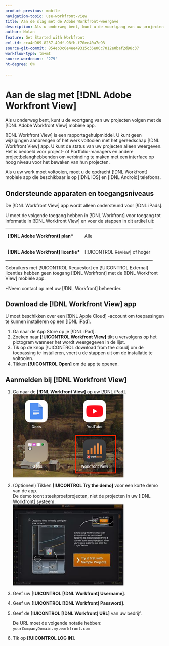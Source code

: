 ```yaml
---
product-previous: mobile
navigation-topic: use-workfront-view
title: Aan de slag met de Adobe Workfront-weergave
description: Als u onderweg bent, kunt u de voortgang van uw projecten volgen met de [!DNL Adobe Workfront] Mobiele app weergeven.
author: Nolan
feature: Get Started with Workfront
exl-id: cca4d969-8237-49df-98fb-f70ee40a7e93
source-git-commit: 854eb3c0e4ee49315c36e00c7012e0baf2d98c37
workflow-type: tm+mt
source-wordcount: '279'
ht-degree: 0%

---
```


# Aan de slag met [!DNL Adobe Workfront View]

Als u onderweg bent, kunt u de voortgang van uw projecten volgen met de [!DNL Adobe Workfront View] mobiele app.

[!DNL Workfront View] is een rapportagehulpmiddel. U kunt geen wijzigingen aanbrengen of het werk voltooien met het gereedschap [!DNL Workfront View] app. U kunt de status van uw projecten alleen weergeven. Het is bedoeld voor project- of Portfolio-managers en andere projectbelanghebbenden om verbinding te maken met een interface op hoog niveau voor het bewaken van hun projecten.

Als u uw werk moet voltooien, moet u de opdracht [!DNL Workfront] mobiele app die beschikbaar is op [!DNL iOS] en [!DNL Android] telefoons.

## Ondersteunde apparaten en toegangsniveaus

De [!DNL Workfront View] app wordt alleen ondersteund voor [!DNL iPads].

U moet de volgende toegang hebben in [!DNL Workfront] voor toegang tot informatie in [!DNL Workfront View] en voer de stappen in dit artikel uit:

<table style="table-layout:auto"> 
 <col> 
 </col> 
 <col> 
 </col> 
 <tbody> 
  <tr> 
   <td role="rowheader"><strong>[!DNL Adobe Workfront] plan*</strong></td> 
   <td> <p>Alle</p> </td> 
  </tr> 
  <tr> 
   <td role="rowheader"><strong>[!DNL Adobe Workfront] licentie*</strong></td> 
   <td> <p>[!UICONTROL Review] of hoger</p> </td> 
  </tr> 
 </tbody> 
</table>

Gebruikers met [!UICONTROL Requestor] en [!UICONTROL External] licenties hebben geen toegang [!DNL Workfront] met de [!DNL Workfront View] mobiele app.

&#42;Neem contact op met uw [!DNL Workfront] beheerder.

## Download de [!DNL Workfront View] app

U moet beschikken over een [!DNL Apple Cloud] -account om toepassingen te kunnen installeren op een [!DNL iPad].

1. Ga naar de App Store op je [!DNL iPad].
1. Zoeken naar **[!UICONTROL Workfront View]** tikt u vervolgens op het pictogram wanneer het wordt weergegeven in de lijst.
1. Tik op de knop [!UICONTROL download from the cloud] om de toepassing te installeren, voert u de stappen uit om de installatie te voltooien.
1. Tikken **[!UICONTROL Open]** om de app te openen.

## Aanmelden bij [!DNL Workfront View]

1. Ga naar de **[!DNL Workfront View]** op uw [!DNL iPad].\
   ![workfront_view_app_Adobe.png](assets/workfront-view-app-adobe-350x261.png)

1. (Optioneel) Tikken **[!UICONTROL Try the demo]** voor een korte demo van de app.\
   De demo toont steekproefprojecten, niet de projecten in uw [!DNL Workfront] systeem.\
   ![[!DNL workfront_view_demo].jpg](assets/workfront-view-demo-350x256.jpg)

1. Geef uw **[!UICONTROL [!DNL Workfront] Username]**.
1. Geef uw **[!UICONTROL [!DNL Workfront] Password]**.
1. Geef de **[!UICONTROL [!DNL Workfront] URL]** van uw bedrijf.

   De URL moet de volgende notatie hebben: `yourCompanyDomain.my.workfront.com`

1. Tik op **[!UICONTROL LOG IN]**.
